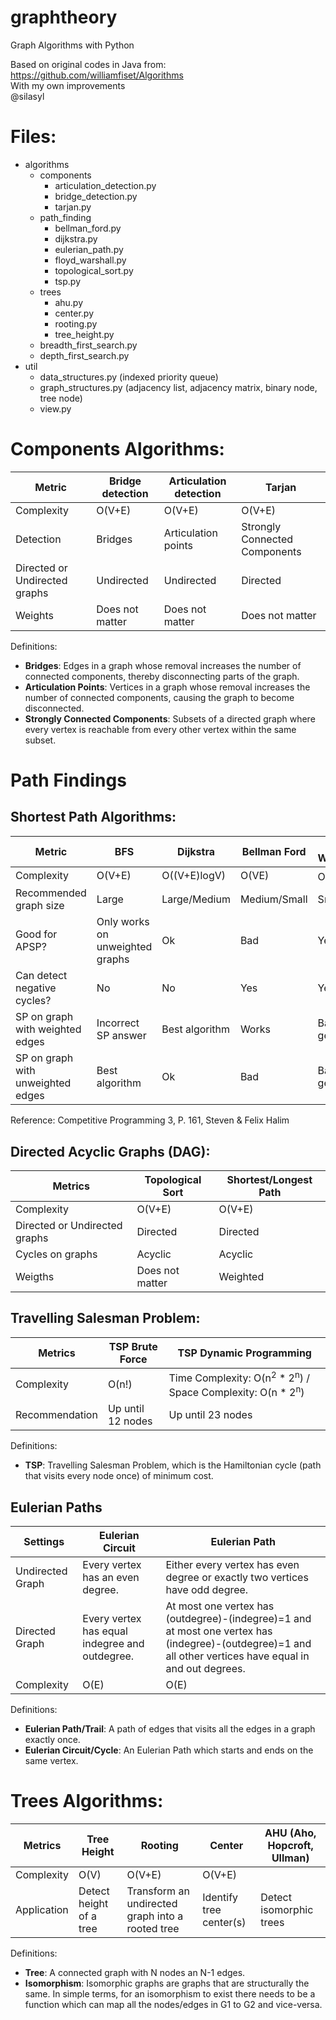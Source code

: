 # graphtheory
Graph Algorithms with Python

Based on original codes in Java from: https://github.com/williamfiset/Algorithms
<br>With my own improvements
<br>@silasyl

# Files:

- algorithms
  - components
    - articulation_detection.py
    - bridge_detection.py
    - tarjan.py
  - path_finding
    - bellman_ford.py
    - dijkstra.py
    - eulerian_path.py
    - floyd_warshall.py
    - topological_sort.py
    - tsp.py
  - trees
    - ahu.py
    - center.py
    - rooting.py
    - tree_height.py
  - breadth_first_search.py
  - depth_first_search.py
- util
  - data_structures.py (indexed priority queue)
  - graph_structures.py (adjacency list, adjacency matrix, binary node, tree node)
  - view.py

# Components Algorithms:

|Metric|Bridge detection|Articulation detection|Tarjan|
|--|--|--|--|
|Complexity|O(V+E)|O(V+E)|O(V+E)|
|Detection|Bridges|Articulation points|Strongly Connected Components|
|Directed or Undirected graphs|Undirected|Undirected|Directed|
|Weights|Does not matter|Does not matter|Does not matter|

Definitions:

- <b>Bridges</b>: Edges in a graph whose removal increases the number of connected components, thereby disconnecting parts of the graph.
- <b>Articulation Points</b>: Vertices in a graph whose removal increases the number of connected components, causing the graph to become disconnected.
- <b>Strongly Connected Components</b>: Subsets of a directed graph where every vertex is reachable from every other vertex within the same subset.

# Path Findings

## Shortest Path Algorithms:

|Metric|BFS|Dijkstra|Bellman Ford|Floyd Warshall|
|--|--|--|--|--|
|Complexity|O(V+E)|O((V+E)logV)|O(VE)|O(V<sup>3</sup>)|
|Recommended graph size|Large|Large/Medium|Medium/Small|Small|
|Good for APSP?|Only works on unweighted graphs|Ok|Bad|Yes|
|Can detect negative cycles?|No|No|Yes|Yes|
|SP on graph with weighted edges|Incorrect SP answer|Best algorithm|Works|Bad in general|
|SP on graph with unweighted edges|Best algorithm|Ok|Bad|Bad in general|

Reference: Competitive Programming 3, P. 161, Steven & Felix Halim

## Directed Acyclic Graphs (DAG):

|Metrics|Topological Sort|Shortest/Longest Path|
|--|--|--|
|Complexity|O(V+E)|O(V+E)|
|Directed or Undirected graphs|Directed|Directed|
|Cycles on graphs|Acyclic|Acyclic|
|Weigths|Does not matter|Weighted|

## Travelling Salesman Problem:

|Metrics|TSP Brute Force|TSP Dynamic Programming|
|--|--|--|
|Complexity|O(n!)|Time Complexity: O(n<sup>2</sup> * 2<sup>n</sup>) / Space Complexity: O(n * 2<sup>n</sup>)|
Recommendation|Up until 12 nodes|Up until 23 nodes|

Definitions:

- <b>TSP</b>: Travelling Salesman Problem, which is the Hamiltonian cycle (path that visits every node once) of minimum cost.

## Eulerian Paths

|Settings|Eulerian Circuit|Eulerian Path|
|--|--|--|
|Undirected Graph|Every vertex has an even degree.|Either every vertex has even degree or exactly two vertices have odd degree.|
|Directed Graph|Every vertex has equal indegree and outdegree.|At most one vertex has (outdegree)-(indegree)=1 and at most one vertex has (indegree)-(outdegree)=1 and all other vertices have equal in and out degrees.|
|Complexity|O(E)|O(E)|

Definitions:

- <b>Eulerian Path/Trail</b>: A path of edges that visits all the edges in a graph exactly once.
- <b>Eulerian Circuit/Cycle</b>: An Eulerian Path which starts and ends on the same vertex.

# Trees Algorithms:

|Metrics|Tree Height|Rooting|Center|AHU (Aho, Hopcroft, Ullman)|
|--|--|--|--|--|
|Complexity|O(V)|O(V+E)|O(V+E)||
|Application|Detect height of a tree|Transform an undirected graph into a rooted tree|Identify tree center(s)|Detect isomorphic trees|

Definitions:

- <b>Tree</b>: A connected graph with N nodes an N-1 edges.
- <b>Isomorphism</b>: Isomorphic graphs are graphs that are structurally the same. In simple terms, for an isomorphism to exist there needs to be a function which can map all the nodes/edges in G1 to G2 and vice-versa.
